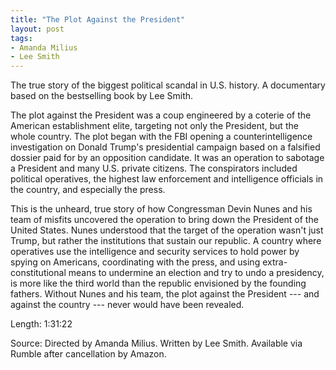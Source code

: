 ```yaml
---
title: "The Plot Against the President"
layout: post
tags:
- Amanda Milius
- Lee Smith
---
```


The true story of the biggest political scandal in U.S. history. A documentary based on the bestselling book by Lee Smith.

The plot against the President was a coup engineered by a coterie of the American establishment elite, targeting not only the President, but the whole country. The plot began with the FBI opening a counterintelligence investigation on Donald Trump's presidential campaign based on a falsified dossier paid for by an opposition candidate. It was an operation to sabotage a President and many U.S. private citizens. The conspirators included political operatives, the highest law enforcement and intelligence officials in the country, and especially the press.

This is the unheard, true story of how Congressman Devin Nunes and his team of misfits uncovered the operation to bring down the President of the United States. Nunes understood that the target of the operation wasn't just Trump, but rather the institutions that sustain our republic. A country where operatives use the intelligence and security services to hold power by spying on Americans, coordinating with the press, and using extra-constitutional means to undermine an election and try to undo a presidency, is more like the third world than the republic envisioned by the founding fathers. Without Nunes and his team, the plot against the President --- and against the country --- never would have been revealed.

<script>!function(r,u,m,b,l,e){r._Rumble=b,r[b]||(r[b]=function(){(r[b]._=r[b]._||[]).push(arguments);if(r[b]._.length==1){l=u.createElement(m),e=u.getElementsByTagName(m)[0],l.async=1,l.src="https://rumble.com/embedJS/u17acb"+(arguments[1].video?'.'+arguments[1].video:'')+"/?url="+encodeURIComponent(location.href)+"&args="+encodeURIComponent(JSON.stringify([].slice.apply(arguments))),e.parentNode.insertBefore(l,e)}})}(window, document, "script", "Rumble");</script>

<div id="rumble_v3vvfme"></div>
<script>Rumble("play", {"video":"v3vvfme","div":"rumble_v3vvfme"});</script>

Length: 1:31:22

Source: Directed by Amanda Milius. Written by Lee Smith. Available via Rumble after cancellation by Amazon.
